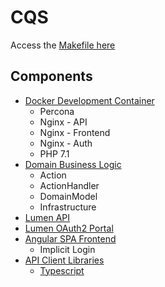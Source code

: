 # CQS

Access the [Makefile here](./Makefile)

## Components

* [Docker Development Container](./docker)
    * Percona
    * Nginx - API
    * Nginx - Frontend
    * Nginx - Auth
    * PHP 7.1
* [Domain Business Logic](./domain)
    * Action
    * ActionHandler
    * DomainModel
    * Infrastructure
* [Lumen API](./lumen-api)
* [Lumen OAuth2 Portal](./lumen-api)
* [Angular SPA Frontend](./frontend)
    * Implicit Login
* [API Client Libraries](./api-client-libraries)
    * [Typescript](./api-client-libraries/typescript)
    